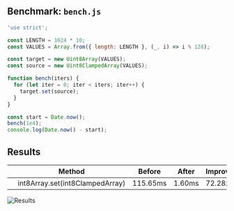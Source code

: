 ## Benchmark: `bench.js`

```js
'use strict';

const LENGTH = 1024 * 10;
const VALUES = Array.from({ length: LENGTH }, (_, i) => i % 128);

const target = new Uint8Array(VALUES);
const source = new Uint8ClampedArray(VALUES);

function bench(iters) {
  for (let iter = 0; iter < iters; iter++) {
    target.set(source);
  }
}

const start = Date.now();
bench(1e4);
console.log(Date.now() - start);

```

## Results

|        |  Method  | Before | After | Improvement |
|--------|----------|--------|-------|-------------|
|  | int8Array.set(int8ClampedArray) | 115.65ms | 1.60ms | 72.28x |


![Results](https://image-charts.com/chart?cht=bhg&amp;chs=700x600&amp;chds=0,115.65&amp;chco=c6d9fd,4d89f9&amp;chbh=a&amp;chxs=0,000000,0,0,_&amp;chxt=y,x&amp;chm=N,000000,0,,10|N,000000,1,,10&amp;chma=10,50&amp;chtt=Time%20in%20ms%20(less%20is%20better)%20%5B*%20est%20startup%20perf%5D&amp;chdl=before|after&amp;chxl=0:|1:|int8Array.set(int8ClampedArray)&amp;chd=t:115.65|1.60,_ "Results")
